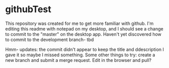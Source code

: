 # githubTest

This repository was created for me to get more familiar with github. I'm editing this readme with notepad on my desktop, and I should see a change to commit to the "master" on the desktop app.
Haven't yet discovered how to commit to the development branch- tbd

Hmm- updates: the commit didn't appear to keep the title and ddescription I gave it so maybe I missed something. 
Some other things to try: create a new branch and submit a merge request. Edit in the browser and pull?